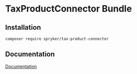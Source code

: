 # TaxProductConnector Bundle

## Installation

```
composer require spryker/tax-product-connector
```

## Documentation

[Documentation](https://spryker.github.io)
